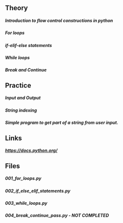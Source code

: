 ## Theory
##### Introduction to flow control constructions in python
##### For loops
##### if-elif-else statements
##### While loops
##### Break and Continue

## Practice
##### Input and Output
##### String indexing
##### Simple program to get part of a string from user input.

## Links
##### https://docs.python.org/

## Files
##### 001_for_loops.py
##### 002_if_else_elif_statements.py
##### 003_while_loops.py
##### 004_break_continue_pass.py - NOT COMPLETED
